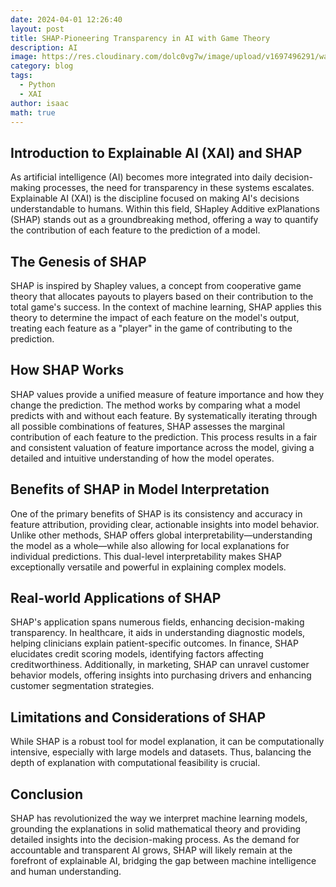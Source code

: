 ```yaml
---
date: 2024-04-01 12:26:40
layout: post
title: SHAP-Pioneering Transparency in AI with Game Theory
description: AI
image: https://res.cloudinary.com/dolc0vg7w/image/upload/v1697496291/waffle/cvw2xf6zmoebdtkgwcb6.png
category: blog
tags:
  - Python
  - XAI
author: isaac
math: true
---
```



## Introduction to Explainable AI (XAI) and SHAP
As artificial intelligence (AI) becomes more integrated into daily decision-making processes, the need for transparency in these systems escalates. Explainable AI (XAI) is the discipline focused on making AI's decisions understandable to humans. Within this field, SHapley Additive exPlanations (SHAP) stands out as a groundbreaking method, offering a way to quantify the contribution of each feature to the prediction of a model.

## The Genesis of SHAP
SHAP is inspired by Shapley values, a concept from cooperative game theory that allocates payouts to players based on their contribution to the total game's success. In the context of machine learning, SHAP applies this theory to determine the impact of each feature on the model's output, treating each feature as a "player" in the game of contributing to the prediction.

## How SHAP Works
SHAP values provide a unified measure of feature importance and how they change the prediction. The method works by comparing what a model predicts with and without each feature. By systematically iterating through all possible combinations of features, SHAP assesses the marginal contribution of each feature to the prediction. This process results in a fair and consistent valuation of feature importance across the model, giving a detailed and intuitive understanding of how the model operates.

## Benefits of SHAP in Model Interpretation
One of the primary benefits of SHAP is its consistency and accuracy in feature attribution, providing clear, actionable insights into model behavior. Unlike other methods, SHAP offers global interpretability—understanding the model as a whole—while also allowing for local explanations for individual predictions. This dual-level interpretability makes SHAP exceptionally versatile and powerful in explaining complex models.

## Real-world Applications of SHAP
SHAP's application spans numerous fields, enhancing decision-making transparency. In healthcare, it aids in understanding diagnostic models, helping clinicians explain patient-specific outcomes. In finance, SHAP elucidates credit scoring models, identifying factors affecting creditworthiness. Additionally, in marketing, SHAP can unravel customer behavior models, offering insights into purchasing drivers and enhancing customer segmentation strategies.

## Limitations and Considerations of SHAP
While SHAP is a robust tool for model explanation, it can be computationally intensive, especially with large models and datasets. Thus, balancing the depth of explanation with computational feasibility is crucial.

## Conclusion
SHAP has revolutionized the way we interpret machine learning models, grounding the explanations in solid mathematical theory and providing detailed insights into the decision-making process. As the demand for accountable and transparent AI grows, SHAP will likely remain at the forefront of explainable AI, bridging the gap between machine intelligence and human understanding.


